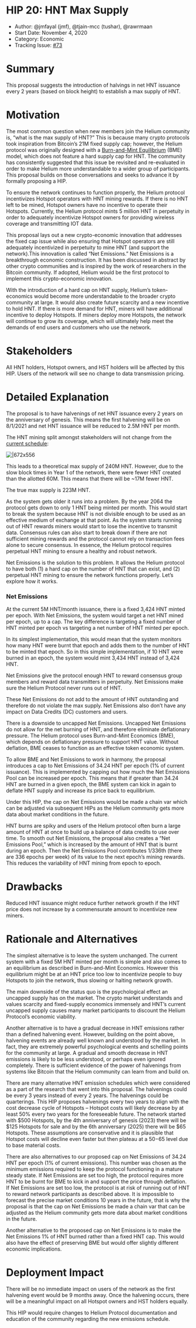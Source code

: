 # HIP 20: HNT Max Supply

- Author: @jmfayal (jmf), @tjain-mcc (tushar), @rawrmaan
- Start Date: November 4, 2020
- Category: Economic
- Tracking Issue: [#73](https://github.com/helium/HIP/issues/73)

# Summary

This proposal suggests the introduction of halvings in net HNT issuance every 2 years (based on block height) to establish a max supply of HNT.

# Motivation

The most common question when new members join the Helium community is, “what is the max supply of HNT?” This is because many crypto protocols took inspiration from Bitcoin’s 21M fixed supply cap; however, the Helium protocol was originally designed with a [Burn-and-Mint Equilibrium](https://multicoin.capital/2018/02/13/new-models-utility-tokens/) (BME) model, which does not feature a hard supply cap for HNT. The community has consistently suggested that this issue be revisited and re-evaluated in order to make Helium more understandable to a wider group of participants. This proposal builds on those conversations and seeks to advance it by formally proposing a HIP.

To ensure the network continues to function properly, the Helium protocol incentivizes Hotspot operators with HNT mining rewards. If there is no HNT left to be mined, Hotspot owners have no incentive to operate their Hotspots. Currently, the Helium protocol mints 5 million HNT in perpetuity in order to adequately incentivize Hotspot owners for providing wireless coverage and transmitting IOT data.

This proposal lays out a new crypto-economic innovation that addresses the fixed cap issue while also ensuring that Hotspot operators are still adequately incentivized in perpetuity to mine HNT (and support the network).This innovation is called “Net Emissions.” Net Emissions is a breakthrough economic construction. It has been discussed in abstract by other crypto communities and is inspired by the work of researchers in the Bitcoin community. If adopted, Helium would be the first protocol to implement this crypto-economic innovation.

With the introduction of a hard cap on HNT supply, Helium’s token-economics would become more understandable to the broader crypto community at large. It would also create future scarcity and a new incentive to hold HNT. If there is more demand for HNT, miners will have additional incentive to deploy Hotspots. If miners deploy more Hotspots, the network will continue to grow its coverage, which will ultimately help meet the demands of end users and customers who use the network.

# Stakeholders

All HNT holders, Hotspot owners, and HST holders will be affected by this HIP. Users of the network will see no change to data transmission pricing.

# Detailed Explanation

The proposal is to have halvenings of net HNT issuance every 2 years on the anniversary of genesis. This means the first halvening will be on 8/1/2021 and net HNT issuance will be reduced to 2.5M HNT per month.

The HNT mining split amongst stakeholders will not change from the [current schedule](https://dl.dropboxusercontent.com/s%2Ffyn62o2ea8k1l41%2FScreen%2520Shot%25202020-10-31%2520at%252009-46-50%2520The%2520New%2520Wireless%2520Economy.%2520.png):

![|672x556](https://lh3.googleusercontent.com/wTISjqJrP_kLzAjgVN8YqWEAszUJ3BoMGBpdMzevXa92FL0HfmQwlS9E4hZXCFhHw8iv2KTcfpc5cy-MdwOEREsWNN4Uwtp13dMXNHI-qpXTSMcka6EgGSrLqhQlX2wY_FU2NwA)

This leads to a theoretical max supply of 240M HNT. However, due to the slow block times in Year 1 of the network, there were fewer HNT created than the allotted 60M. This means that there will be ~17M fewer HNT.

The true max supply is 223M HNT.

As the system gets older it runs into a problem. By the year 2064 the protocol gets down to only 1 HNT being minted per month. This would start to break the system because HNT is not divisible enough to be used as an effective medium of exchange at that point. As the system starts running out of HNT rewards miners would start to lose the incentive to transmit data. Consensus rules can also start to break down if there are not sufficient mining rewards and the protocol cannot rely on transaction fees alone to secure consensus. In essence, the Helium protocol requires perpetual HNT mining to ensure a healthy and robust network.

Net Emissions is the solution to this problem. It allows the Helium protocol to have both (1) a hard cap on the number of HNT that can exist, and (2) perpetual HNT mining to ensure the network functions properly. Let’s explore how it works.

### Net Emissions

At the current 5M HNT/month issuance, there is a fixed 3,424 HNT minted per epoch. With Net Emissions, the system would target a net HNT mined per epoch, up to a cap. The key difference is targeting a fixed number of HNT minted per epoch vs targeting a net number of HNT minted per epoch.

In its simplest implementation, this would mean that the system monitors how many HNT were burnt that epoch and adds them to the number of HNT to be minted that epoch. So in this simple implementation, if 10 HNT were burned in an epoch, the system would mint 3,434 HNT instead of 3,424 HNT.

Net Emissions give the protocol enough HNT to reward consensus group members and reward data transmitters in perpetuity. Net Emissions make sure the Helium Protocol never runs out of HNT.

These Net Emissions do not add to the amount of HNT outstanding and therefore do not violate the max supply. Net Emissions also don’t have any impact on Data Credits (DC) customers and users.

There is a downside to uncapped Net Emissions. Uncapped Net Emissions do not allow for the net burning of HNT, and therefore eliminate deflationary pressure. The Helium protocol uses Burn-and-Mint Economics (BME), which depends on deflationary pressure to support HNT value. Without deflation, BME ceases to function as an effective token economic system.

To allow BME and Net Emissions to work in harmony, the proposal introduces a cap to Net Emissions of 34.24 HNT per epoch (1% of current issuance). This is implemented by capping out how much the Net Emissions Pool can be increased per epoch. This means that if greater than 34.24 HNT are burned in a given epoch, the BME system can kick in again to deflate HNT supply and increase its price back to equilibrium.

Under this HIP, the cap on Net Emissions would be made a chain var which can be adjusted via subsequent HIPs as the Helium community gets more data about market conditions in the future.

HNT burns are spiky and users of the Helium protocol often burn a large amount of HNT at once to build up a balance of data credits to use over time. To smooth out Net Emissions, the proposal also creates a “Net Emissions Pool,” which is increased by the amount of HNT that is burnt during an epoch. Then the Net Emissions Pool contributes 1/336th (there are 336 epochs per week) of its value to the next epoch’s mining rewards. This reduces the variability of HNT mining from epoch to epoch.

# Drawbacks

Reduced HNT issuance might reduce further network growth if the HNT price does not increase by a commensurate amount to incentivize new miners.

# Rationale and Alternatives

The simplest alternative is to leave the system unchanged. The current system with a fixed 5M HNT minted per month is simple and also comes to an equilibrium as described in Burn-and-Mint Economics. However this equilibrium might be at an HNT price too low to incentivize people to buy Hotspots to join the network, thus slowing or halting network growth.

The main downside of the status quo is the psychological effect an uncapped supply has on the market. The crypto market understands and values scarcity and fixed-supply economics immensely and HNT’s current uncapped supply causes many market participants to discount the Helium Protocol’s economic viability.

Another alternative is to have a gradual decrease in HNT emissions rather than a defined halvening event. However, building on the point above, halvening events are already well known and understood by the market. In fact, they are extremely powerful psychological events and schelling points for the community at large. A gradual and smooth decrease in HNT emissions is likely to be less understood, or perhaps even ignored completely. There is sufficient evidence of the power of halvenings from systems like Bitcoin that the Helium community can learn from and build on.

There are many alternative HNT emission schedules which were considered as a part of the research that went into this proposal. The halvenings could be every 3 years instead of every 2 years. The halvenings could be quarterings. This HIP proposes halvenings every two years to align with the cost decrease cycle of Hotspots – Hotspot costs will likely decrease by at least 50% every two years for the foreseeable future. The network started with $500 Hotspots, by the 4th anniversary of genesis (2023) there will be $125 Hotspots for sale and by the 6th anniversary (2025) there will be $65 Hotspots. These assumptions are conservative and it is plausible that Hotspot costs will decline even faster but then plateau at a $50-$65 level due to base material costs.

There are also alternatives to our proposed cap on Net Emissions of 34.24 HNT per epoch (1% of current emissions). This number was chosen as the minimum emissions required to keep the protocol functioning in a mature steady state. If Net Emissions are set too high, the protocol requires more HNT to be burnt for BME to kick in and support the price through deflation. If Net Emissions are set too low, the protocol is at risk of running out of HNT to reward network participants as described above. It is impossible to forecast the precise market conditions 10 years in the future, that is why the proposal is that the cap on Net Emissions be made a chain var that can be adjusted as the Helium community gets more data about market conditions in the future.

Another alternative to the proposed cap on Net Emissions is to make the Net Emissions 1% of HNT burned rather than a fixed HNT cap. This would also have the effect of preserving BME but would offer slightly different economic implications.

# Deployment Impact

There will be no immediate impact on users of the network as the first halvening event would be 9 months away. Once the halvening occurs, there will be a meaningful impact on all Hotspot owners and HST holders equally.

This HIP would require changes to Helium Protocol documentation and education of the community regarding the new emissions schedule.
